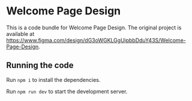 
  # Welcome Page Design

  This is a code bundle for Welcome Page Design. The original project is available at https://www.figma.com/design/dG3oWGKLGgUipbbDduY43S/Welcome-Page-Design.

  ## Running the code

  Run `npm i` to install the dependencies.

  Run `npm run dev` to start the development server.
  